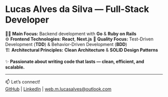 # Lucas Alves da Silva — Full-Stack Developer

👨‍💻 **Main Focus:** Backend development with **Go** & **Ruby on Rails**  
⚙️ **Frontend Technologies:** **React**, **Next.js**
🧪 **Quality Focus:** Test-Driven Development (**TDD**) & Behavior-Driven Development (**BDD**)  
🏗️ **Architectural Principles:** **Clean Architecture** & **SOLID Design Patterns**  

✨ **Passionate about writing code that lasts — clean, efficient, and scalable.**

---

📫 Let’s connect!  
[GitHub](https://github.com/silva4dev) | [LinkedIn](https://www.linkedin.com/in/silva4dev) | web.m.lucasalves@outlook.com
